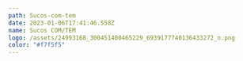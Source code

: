 ```yaml
---
path: Sucos-com-tem
date: 2023-01-06T17:41:46.558Z
name: Sucos COM/TEM
logo: /assets/24993168_300451400465229_6939177740136433272_n.png
color: "#f7f5f5"
---
```

